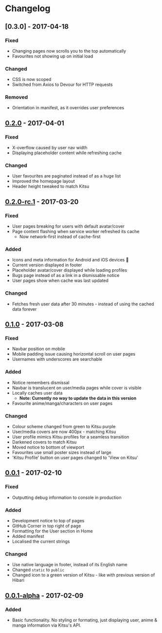 # Changelog

## [0.3.0] - 2017-04-18

### Fixed

- Changing pages now scrolls you to the top automatically
- Favourites not showing up on initial load

### Changed

- CSS is now scoped
- Switched from Axios to Devour for HTTP requests

### Removed

- Orientation in manifest, as it overrides user preferences

## [0.2.0] - 2017-04-01

### Fixed

- X-overflow caused by user nav width
- Displaying placeholder content while refreshing cache

### Changed

- User favourites are paginated instead of as a huge list
- Improved the homepage layout
- Header height tweaked to match Kitsu

## [0.2.0-rc.1] - 2017-03-20

### Fixed

- User pages breaking for users  with default avatar/cover
- Page content flashing when service worker refreshed its cache
  - Now network-first instead of cache-first

### Added

- Icons and meta information for Android and iOS devices :tada:
- Current version displayed in footer
- Placeholder avatar/cover displayed while loading profiles
- Bugs page instead of as a link in a dismissable notice
- User pages show when cache was last updated

### Changed

- Fetches fresh user data after 30 minutes - instead of using the cached data
  forever

## [0.1.0] - 2017-03-08

### Fixed

- Navbar position on mobile
- Mobile padding issue causing horizontal scroll on user pages
- Usernames with underscores are searchable

### Added

- Notice remembers dismissal
- Navbar is translucent on user/media pages while cover is visible
- Locally caches user data
  - **Note: Currently no way to update the data in this version**
- Favourite anime/manga/characters on user pages

### Changed

- Colour scheme changed from green to Kitsu purple
- User/media covers are now 400px - matching Kitsu
- User profile mimics Kitsu profiles for a seamless transition
- Darkened covers to match Kitsu
- Moved notice to bottom of viewport
- Favourites use small poster sizes instead of large
- 'Kitsu Profile' button on user pages changed to 'View on Kitsu'

## [0.0.1] - 2017-02-10

### Fixed

- Outputting debug information to console in production

### Added

- Development notice to top of pages
- GitHub Corner in top right of page
- Formatting for the User section in Home
- Added manifest
- Localised the current strings

### Changed

- Use native language in footer, instead of its English name
- Changed `static` to `public`
- Changed icon to a green version of Kitsu - like with previous version of
  Hibari

## [0.0.1-alpha] - 2017-02-09

### Added

- Basic functionality. No styling or formating, just displaying user, anime &
  manga information via Kitsu's API.

[0.2.0]:https://github.com/wopian/hibari/compare/0.2.0-rc.1...0.2.0
[0.2.0-rc.1]:https://github.com/wopian/hibari/compare/0.1.0...0.2.0-rc.1
[0.1.0]:https://github.com/wopian/hibari/compare/0.0.1...0.1.0
[0.0.1]:https://github.com/wopian/hibari/compare/0.0.1-alpha...0.0.1
[0.0.1-alpha]:https://github.com/wopian/hibari/compare/ac9bd7571d3059482f5868b7419e2ff327aa803c...0.0.1-alpha
